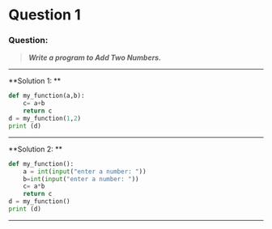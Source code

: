 # Question 1

### **Question:**

> ***Write a program to Add Two Numbers.***

---------------------------------------
**Solution 1: **

```python
def my_function(a,b):
    c= a+b
    return c
d = my_function(1,2)
print (d)
```
----------------------------------------

**Solution 2: **

```python
def my_function():
    a = int(input("enter a number: "))
    b=int(input("enter a number: "))
    c= a*b
    return c
d = my_function()
print (d)

```
----------------------------------------
